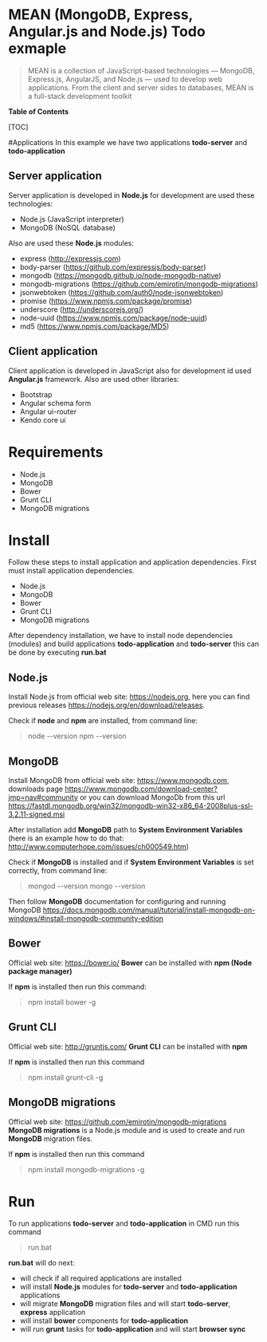 # MEAN (MongoDB, Express, Angular.js and Node.js) Todo exmaple

> MEAN is a collection of JavaScript-based technologies — MongoDB, Express.js, AngularJS, and Node.js — used to develop web applications. From the client and server sides to databases, MEAN is a full-stack development toolkit

**Table of Contents** 

[TOC]

#Applications
In this example we have two applications **todo-server** and **todo-application**

## Server application
Server application is developed in **Node.js** for development are used these technologies:

 - Node.js (JavaScript interpreter)
 - MongoDB (NoSQL database)

Also are used these **Node.js** modules:

 - express (http://expressjs.com)
 - body-parser (https://github.com/expressjs/body-parser)
 - mongodb (https://mongodb.github.io/node-mongodb-native)
 - mongodb-migrations (https://github.com/emirotin/mongodb-migrations)
 - jsonwebtoken (https://github.com/auth0/node-jsonwebtoken)
 - promise (https://www.npmjs.com/package/promise)
 - underscore (http://underscorejs.org/)
 - node-uuid (https://www.npmjs.com/package/node-uuid)
 - md5 (https://www.npmjs.com/package/MD5)

## Client application
Client application is developed in JavaScript also for development id used **Angular.js** framework. Also are used other libraries:

 - Bootstrap
 - Angular schema form
 - Angular ui-router
 - Kendo core ui

# Requirements

 - Node.js
 - MongoDB
 - Bower
 - Grunt CLI
 - MongoDB migrations

# Install
Follow these steps to install application and application dependencies. First must install application dependencies.

 - Node.js
 - MongoDB
 - Bower
 - Grunt CLI
 - MongoDB migrations

After dependency installation, we have to install node dependencies (modules) and build applications **todo-application** and **todo-server** this can be done by executing **run.bat**
 
## Node.js
Install Node.js from official web site: https://nodejs.org, here you can find previous releases https://nodejs.org/en/download/releases.

Check if **node** and **npm** are installed, from command line: 
> node --version
> npm --version

## MongoDB
Install MongoDB from official web site: https://www.mongodb.com, downloads page https://www.mongodb.com/download-center?jmp=nav#community or you can download MongoDb from this url https://fastdl.mongodb.org/win32/mongodb-win32-x86_64-2008plus-ssl-3.2.11-signed.msi

After installation add **MongoDB** path to **System Environment Variables** (here is an example how to do that: http://www.computerhope.com/issues/ch000549.htm)

Check if **MongoDB** is installed and if  **System Environment Variables** is set correctly, from command line: 
> mongod --version
> mongo --version

Then follow **MongoDB** documentation for configuring and running MongoDB
https://docs.mongodb.com/manual/tutorial/install-mongodb-on-windows/#install-mongodb-community-edition

## Bower

Official web site: https://bower.io/
**Bower** can be installed with **npm (Node package manager)** 

If **npm** is installed then run this command:
> npm install bower -g

## Grunt CLI

Official web site: http://gruntjs.com/
**Grunt CLI** can be installed with **npm**

If **npm** is installed then run this command
> npm install grunt-cli -g

## MongoDB migrations

Official web site: https://github.com/emirotin/mongodb-migrations
**MongoDB migrations** is a Node.js module and is used to create and run **MongoDB** migration files.

If **npm** is installed then run this command
> npm install mongodb-migrations -g

# Run
To run applications **todo-server** and **todo-application** in CMD run this command
> run.bat

**run.bat**  will do next:

 - will check if all required applications are installed
 - will install **Node.js** modules for **todo-server** and **todo-application** applications
 - will migrate **MongoDB** migration files and will start **todo-server**, **express** application
 - will install **bower** components for **todo-application**
 - will run **grunt** tasks for **todo-application** and will start **browser sync**
